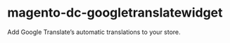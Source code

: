 magento-dc-googletranslatewidget
================================

Add Google Translate’s automatic translations to your store.
